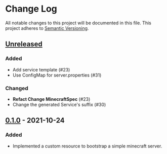 # Change Log

All notable changes to this project will be documented in this file.
This project adheres to [Semantic Versioning](http://semver.org/).

## [Unreleased]

### Added

- Add service template (#23) 
- Use ConfigMap for server.properties (#31) 

### Changed

- **Refact Change MinecraftSpec** (#23)
- Change the generated Service's suffix (#30) 

## [0.1.0] - 2021-10-24

### Added

- Implemented a custom resource to bootstrap a simple minecraft server.

[Unreleased]: https://github.com/kmdkuk/MCing/compare/v0.1.0...HEAD
[0.1.0]: https://github.com/kmdkuk/MCing/compare/5b5e79f3d2cfc113dbabccef148c42be43f4b0ce...v0.1.0
